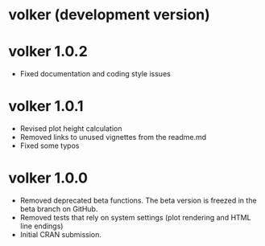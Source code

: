 # volker (development version)

# volker 1.0.2

* Fixed documentation and coding style issues

# volker 1.0.1

* Revised plot height calculation  
* Removed links to unused vignettes from the readme.md  
* Fixed some typos  

# volker 1.0.0

* Removed deprecated beta functions. The beta version is freezed in the beta branch on GitHub.
* Removed tests that rely on system settings (plot rendering and HTML line endings)
* Initial CRAN submission.
